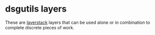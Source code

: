 # dsgutils layers

These are [layerstack](https://github.com/Smart-DS/layerstack) layers that can be used alone or in combination to complete discrete pieces of work.
